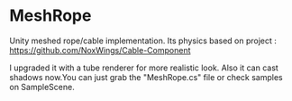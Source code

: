 # MeshRope

Unity meshed rope/cable implementation. Its physics based on project : https://github.com/NoxWings/Cable-Component

I upgraded it with a tube renderer for more realistic look. Also it can cast shadows now.You can just grab the "MeshRope.cs" file or check samples on SampleScene.
